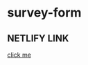 ﻿# survey-form

## NETLIFY LINK
<a href="https://clever-cucurucho-9fa887.netlify.app" target="_blank">click me</a>
